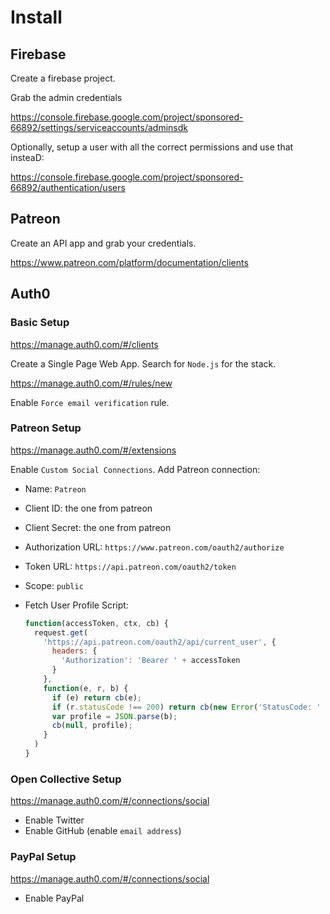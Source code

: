 # Install

## Firebase

Create a firebase project.

Grab the admin credentials

https://console.firebase.google.com/project/sponsored-66892/settings/serviceaccounts/adminsdk

Optionally, setup a user with all the correct permissions and use that insteaD:

https://console.firebase.google.com/project/sponsored-66892/authentication/users


## Patreon

Create an API app and grab your credentials.

https://www.patreon.com/platform/documentation/clients


## Auth0

### Basic Setup

https://manage.auth0.com/#/clients

Create a Single Page Web App. Search for `Node.js` for the stack.

https://manage.auth0.com/#/rules/new

Enable `Force email verification` rule.

### Patreon Setup

https://manage.auth0.com/#/extensions

Enable `Custom Social Connections`. Add Patreon connection:

- Name: `Patreon`
- Client ID: the one from patreon
- Client Secret: the one from patreon
- Authorization URL: `https://www.patreon.com/oauth2/authorize`
- Token URL: `https://api.patreon.com/oauth2/token`
- Scope: `public`
- Fetch User Profile Script:

  ``` javascript
  function(accessToken, ctx, cb) {
    request.get(
      'https://api.patreon.com/oauth2/api/current_user', {
        headers: {
          'Authorization': 'Bearer ' + accessToken
        }
      },
      function(e, r, b) {
        if (e) return cb(e);
        if (r.statusCode !== 200) return cb(new Error('StatusCode: ' + r.statusCode));
        var profile = JSON.parse(b);
        cb(null, profile);
      }
    )
  }
  ```


### Open Collective Setup

https://manage.auth0.com/#/connections/social

- Enable Twitter
- Enable GitHub (enable `email address`)

### PayPal Setup

https://manage.auth0.com/#/connections/social

- Enable PayPal